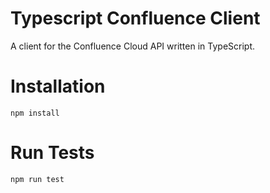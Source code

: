 # Typescript Confluence Client

A client for the Confluence Cloud API written in TypeScript.

# Installation

    npm install
    
# Run Tests
    
    npm run test
    
